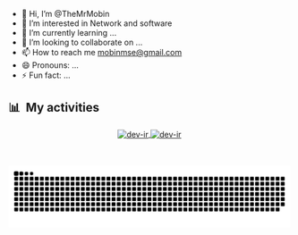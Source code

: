 - 👋 Hi, I’m @TheMrMobin
- 👀 I’m interested in Network and software
- 🌱 I’m currently learning ...
- 💞️ I’m looking to collaborate on ...
- 📫 How to reach me mobinmse@gmail.com
- 😄 Pronouns: ...
- ⚡ Fun fact: ...

<!---
TheMrMobin/TheMrMobin is a ✨ special ✨ repository because its `README.md` (this file) appears on your GitHub profile.
You can click the Preview link to take a look at your changes.
--->

## 📊 &nbsp;My activities
<div align="center">
<a href="https://github.com/dev-ir">
    <img align="center" alt="dev-ir" src="https://github-readme-stats.vercel.app/api/top-langs/?username=dev-ir&theme=midnight-purple&layout=compact&bg_color=0D1117&hide_border=true&count_private=true?ver=1.3" />
</a>
<a href="https://github.com/dev-ir">
    <img width=450 height=170 align="center" alt="dev-ir" src="https://github-readme-stats.vercel.app/api?username=dev-ir&theme=midnight-purple&show_icons=true&bg_color=0D1117&hide_border=true&count_private=true" />
</a>
</div>
<br><br>


![](https://github.com/Platane/snk/raw/output/github-contribution-grid-snake.svg)


